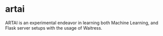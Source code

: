 # artai
 ARTAI is an experimental endeavor in learning both Machine Learning, and Flask server setups with the usage of Waitress.
